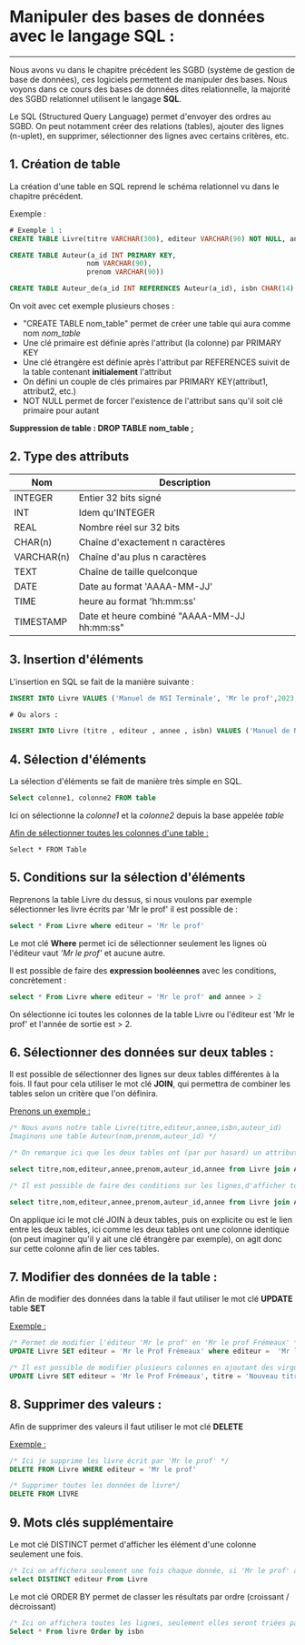 # Manipuler des bases de données avec le langage SQL :

------

Nous avons vu dans le chapitre précédent les SGBD (système de gestion de base de données), ces logiciels permettent de manipuler des bases. Nous voyons dans ce cours des bases de données dites relationnelle, la majorité des SGBD relationnel utilisent le langage **SQL**.

Le SQL (Structured Query Language) permet d'envoyer des ordres au SGBD. On peut notamment créer des relations (tables), ajouter des lignes (n-uplet), en supprimer, sélectionner des lignes avec certains critères, etc.

## 1. Création de table

La création d'une table en SQL reprend le schéma relationnel vu dans le chapitre précédent.

Exemple :

```sql
# Exemple 1 :
CREATE TABLE Livre(titre VARCHAR(300), editeur VARCHAR(90) NOT NULL, annee INT, isbn CHAR(14) PRIMARY KEY)

CREATE TABLE Auteur(a_id INT PRIMARY KEY,
                   nom VARCHAR(90),
                   prenom VARCHAR(90))

CREATE TABLE Auteur_de(a_id INT REFERENCES Auteur(a_id), isbn CHAR(14) REFERENCES Livre(isbn), PRIMARY KEY(a_id, isbn))
```

 On voit avec cet exemple plusieurs choses :

- "CREATE TABLE nom_table" permet de créer une table qui aura comme nom *nom_table*
- Une clé primaire est définie après l'attribut (la colonne) par PRIMARY KEY
- Une clé étrangère est définie après l'attribut par REFERENCES suivit de la table contenant **initialement** l'attribut
- On défini un couple de clés primaires par PRIMARY KEY(attribut1, attribut2, etc.)
- NOT NULL permet de forcer l'existence de l'attribut sans qu'il soit clé primaire pour autant

**Suppression de table :  DROP TABLE nom_table ;**

 ## 2. Type des attributs

| Nom        | Description                                 |
| ---------- | ------------------------------------------- |
| INTEGER    | Entier 32 bits signé                        |
| INT        | Idem qu'INTEGER                             |
| REAL       | Nombre réel sur 32 bits                     |
| CHAR(n)    | Chaîne d'exactement n caractères            |
| VARCHAR(n) | Chaîne d'au plus n caractères               |
| TEXT       | Chaîne de taille quelconque                 |
| DATE       | Date au format 'AAAA-MM-JJ'                 |
| TIME       | heure au format 'hh:mm:ss'                  |
| TIMESTAMP  | Date et heure combiné "AAAA-MM-JJ hh:mm:ss" |

## 3. Insertion d'éléments 

L'insertion en SQL se fait de la manière suivante :

```sql
INSERT INTO Livre VALUES ('Manuel de NSI Terminale', 'Mr le prof',2023, '12345678910110'),('Manuel de NSI Première', 'Mr le prof',2023, '12345678910111'),('Manuel de SNT', 'Mr Dupond',2023, '12345678910112')

# Ou alors :

INSERT INTO Livre (titre , editeur , annee , isbn) VALUES ('Manuel de NSI Terminale', 'Mr le prof',2023, '12345678910110')
```

## 4. Sélection d'éléments

La sélection d'éléments se fait de manière très simple en SQL. 

```sql
Select colonne1, colonne2 FROM table
```

Ici on sélectionne la *colonne1* et la *colonne2* depuis la base appelée *table*

<u>Afin de sélectionner toutes les colonnes d'une table :</u>

```
Select * FROM Table
```

## 5. Conditions sur la sélection d'éléments

Reprenons la table Livre du dessus, si nous voulons par exemple sélectionner les livre écrits par 'Mr le prof' il est possible de :

```sql
select * From Livre where editeur = 'Mr le prof'
```

Le mot clé **Where** permet ici de sélectionner seulement les lignes où l'éditeur vaut *'Mr le prof'* et aucune autre.

Il est possible de faire des **expression booléennes** avec les conditions, concrètement :

```sql
select * From Livre where editeur = 'Mr le prof' and annee > 2
```

On sélectionne ici toutes les colonnes de la table Livre ou l'éditeur est 'Mr le prof' et l'année de sortie est > 2.

## 6. Sélectionner des données sur deux tables :

Il est possible de sélectionner des lignes sur deux tables différentes à la fois. Il faut pour cela utiliser le mot clé **JOIN**, qui permettra de combiner les tables selon un critère que l'on définira.

<u>Prenons un exemple :</u> 

```sql
/* Nous avons notre table Livre(titre,editeur,annee,isbn,auteur_id)
Imaginons une table Auteur(nom,prenom,auteur_id) */

/* On remarque ici que les deux tables ont (par pur hasard) un attribut qui serait le même (il l'est), il est donc possible de créer des lignes combinant le livre suivit des informations de son auteur */

select titre,nom,editeur,annee,prenom,auteur_id,annee from Livre join Auteur on Auteur.auteur_id = Livre.auteur_id

/* Il est possible de faire des conditions sur les lignes,d'afficher toutes les colonnes avec '*', de compléxifier etc...*/

select titre,nom,editeur,annee,prenom,auteur_id,annee from Livre join Auteur on Auteur.auteur_id = Livre.auteur_id where titre = 'Manuel de NSI Terminale'


```

On applique ici le mot clé JOIN à deux tables, puis on explicite ou est le lien entre les deux tables, ici comme les deux tables ont une colonne identique (on peut imaginer qu'il y ait une clé étrangère par exemple), on agit donc sur cette colonne afin de lier ces tables.

## 7. Modifier des données de la table :

Afin de modifier des données dans la table il faut utiliser le mot clé **UPDATE** table **SET**

<u>Exemple :</u>

```sql
/* Permet de modifier l'éditeur 'Mr le prof' en 'Mr le prof Frémeaux' */
UPDATE Livre SET editeur = 'Mr le Prof Frémeaux' where editeur =  'Mr le prof'

/* Il est possible de modifier plusieurs colonnes en ajoutant des virgules */
UPDATE Livre SET editeur = 'Mr le Prof Frémeaux', titre = 'Nouveau titre' where editeur =  'Mr le prof'
```

## 8. Supprimer des valeurs :

Afin de supprimer des valeurs il faut utiliser le mot clé **DELETE**

<u>Exemple :</u>

```sql
/* Ici je supprime les livre écrit par 'Mr le prof' */
DELETE FROM Livre WHERE editeur = 'Mr le prof'

/* Supprimer toutes les données de livre*/
DELETE FROM LIVRE
```

## 9. Mots clés supplémentaire

Le mot clé DISTINCT permet d'afficher les élément d'une colonne seulement une fois.

```sql
/* Ici on affichera seulement une fois chaque donnée, si 'Mr le prof' a édité deux livres, alors cette valeur n'apparaîtra qu'une fois */
select DISTINCT editeur From Livre 
```

Le mot clé ORDER BY permet de classer les résultats par ordre (croissant / décroissant)

```sql
/* Ici on affichera toutes les lignes, seulement elles seront triées par leur isbn */
Select * From livre Order by isbn
```

